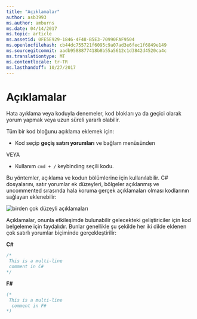 ```yaml
---
title: "Açıklamalar"
author: asb3993
ms.author: amburns
ms.date: 04/14/2017
ms.topic: article
ms.assetid: 0FE5E929-1846-4F48-B5E3-70990FAF9504
ms.openlocfilehash: cb44dc755721f6095c9a07ad3e6fec1f6849e149
ms.sourcegitcommit: aadb9588877418b8b55a5612c1d3842d4520ca4c
ms.translationtype: MT
ms.contentlocale: tr-TR
ms.lasthandoff: 10/27/2017
---
```

# <a name="comments"></a>Açıklamalar

Hata ayıklama veya koduyla denemeler, kod blokları ya da geçici olarak yorum yapmak veya uzun süreli yararlı olabilir. 

Tüm bir kod bloğunu açıklama eklemek için:

* Kod seçip **geçiş satırı yorumları** ve bağlam menüsünden

VEYA

* Kullanım `cmd + /` keybinding seçili kodu.

Bu yöntemler, açıklama ve kodun bölümlerine için kullanılabilir. C# dosyalarını, satır yorumlar ek düzeyleri, bölgeler açıklanmış ve uncommented sırasında hala koruma gerçek açıklamaları olması kodlarının sağlayan eklenebilir: 

 ![birden çok düzeyli açıklamaları](media/source-editor-image8.png)

Açıklamalar, onunla etkileşimde bulunabilir gelecekteki geliştiriciler için kod belgeleme için faydalıdır. Bunlar genellikle şu şekilde her iki dilde eklenen çok satırlı yorumlar biçiminde gerçekleştirilir:

**C#**

``` cs
/*
 This is a multi-line
 comment in C#
*/
```
**F#**

```fsharp
(*
 This is a multi-line
  comment in F#
*)
```
